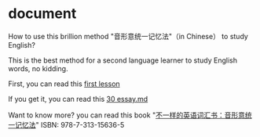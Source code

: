# document
How to use this brillion method "音形意统一记忆法"（in Chinese） to study English?

This is the best method for a second language learner to study English words, no kidding.

First, you can read this [first lesson](https://github.com/englishword/document/blob/master/first_lesson.md)

If you get it, you can read this [30 essay.md](https://github.com/englishword/document/blob/master/30_essay.md)

Want to know more? you can read this book "[不一样的英语词汇书：音形意统一记忆法](https://isbnsearch.org/isbn/9787313156365 "詹先觉. 不一样的英语词汇书：音形意统一记忆法[M]. 上海交通大学出版社，2016.")"  ISBN: 978-7-313-15636-5

